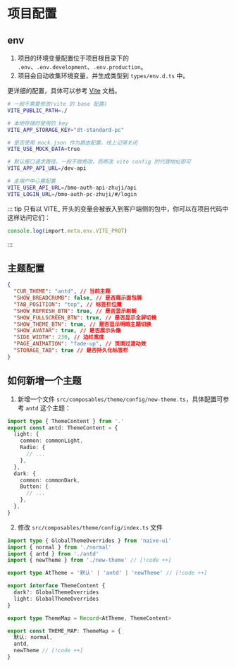 # 项目配置

## env

1. 项目的环境变量配置位于项目根目录下的 `.env`、`.env.development`、`.env.production`。
2. 项目会自动收集环境变量，并生成类型到 `types/env.d.ts` 中。

更详细的配置，具体可以参考 [Vite](https://cn.vitejs.dev/guide/env-and-mode.html) 文档。

```bash
# 一般不需要修改(vite 的 base 配置)
VITE_PUBLIC_PATH=./

# 本地存储时使用的 key
VITE_APP_STORAGE_KEY="dt-standard-pc"

# 是否使用 mock.json 作为路由配置，线上记得关闭
VITE_USE_MOCK_DATA=true

# 默认接口请求路径，一般不做修改，而修改 vite config 的代理地址即可
VITE_APP_API_URL=/dev-api

# 走用户中心需配置
VITE_USER_API_URL=/bmo-auth-api-zhuji/api
VITE_LOGIN_URL=/bmo-auth-pc-zhuji/#/login
```

::: tip
只有以 VITE_ 开头的变量会被嵌入到客户端侧的包中，你可以在项目代码中这样访问它们：
```ts
console.log(import.meta.env.VITE_PROT)
```
:::

## 主题配置

```json
{
  "CUR_THEME": "antd", // 当前主题
  "SHOW_BREADCRUMB": false, // 是否展示面包屑
  "TAB_POSITION": "top", // 标签栏位置
  "SHOW_REFRESH_BTN": true, // 是否显示刷新
  "SHOW_FULLSCREEN_BTN": true, // 是否显示全屏切换
  "SHOW_THEME_BTN": true, // 是否显示明暗主题切换
  "SHOW_AVATAR": true, // 是否展示头像
  "SIDE_WIDTH": 230, // 边栏宽度
  "PAGE_ANIMATION": "fade-up", // 页面过渡动效
  "STORAGE_TAB": true // 是否持久化标签栏
}
```

## 如何新增一个主题
1. 新增一个文件 `src/composables/theme/config/new-theme.ts`，具体配置可参考 `antd` 这个主题：
```ts
import type { ThemeContent } from '.'
export const antd: ThemeContent = {
  light: {
    common: commonLight,
    Radio: {
      // ...
    },
  },
  dark: {
    common: commonDark,
    Button: {
      // ...
    },
  },
}
```

2. 修改 `src/composables/theme/config/index.ts` 文件
```ts
import type { GlobalThemeOverrides } from 'naive-ui'
import { normal } from './normal'
import { antd } from './antd'
import { newTheme } from './new-theme' // [!code ++]

export type AtTheme = '默认' | 'antd' | 'newTheme' // [!code ++]

export interface ThemeContent {
  dark?: GlobalThemeOverrides
  light: GlobalThemeOverrides
}

export type ThemeMap = Record<AtTheme, ThemeContent>

export const THEME_MAP: ThemeMap = {
  默认: normal,
  antd,
  newTheme // [!code ++]
}
```

